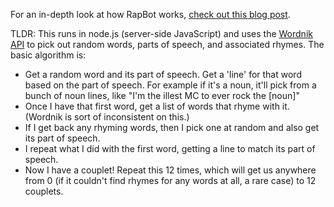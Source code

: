 For an in-depth look at how RapBot works, [check out this blog post](http://weblog.bocoup.com/making-a-rapbot/).

TLDR: This runs in node.js (server-side JavaScript) and uses the [Wordnik API](http://developer.wordnik.com) to pick out random words, parts of speech, and associated rhymes. The basic algorithm is:

* Get a random word and its part of speech. Get a 'line' for that word based on the part of speech. For example if it's a noun, it'll pick from a bunch of noun lines, like "I'm the illest MC to ever rock the [noun]"
* Once I have that first word, get a list of words that rhyme with it. (Wordnik is sort of inconsistent on this.)
* If I get back any rhyming words, then I pick one at random and also get its part of speech.
* I repeat what I did with the first word, getting a line to match its part of speech.
* Now I have a couplet! Repeat this 12 times, which will get us anywhere from 0 (if it couldn't find rhymes for any words at all, a rare case) to 12 couplets.
